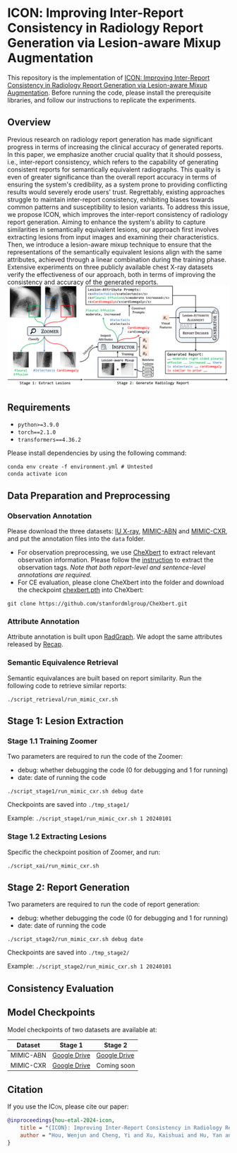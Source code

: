 # <span style="font-variant:small-caps;">ICON</span>: Improving Inter-Report Consistency in Radiology Report Generation via Lesion-aware Mixup Augmentation

This repository is the implementation of [ICON: Improving Inter-Report Consistency in Radiology Report Generation via Lesion-aware Mixup Augmentation](https://arxiv.org/abs/2402.12844). Before running the code, please install the prerequisite libraries, and follow our instructions to replicate the experiments.

## Overview

Previous research on radiology report generation has made significant progress in terms of increasing the clinical accuracy of generated reports. In this paper, we emphasize another crucial quality that it should possess, i.e., inter-report consistency, which refers to the capability of generating consistent reports for semantically equivalent radiographs. This quality is even of greater significance than the overall report accuracy in terms of ensuring the system's credibility, as a system prone to providing conflicting results would severely erode users' trust. Regrettably, existing approaches struggle to maintain inter-report consistency, exhibiting biases towards common patterns and susceptibility to lesion variants. To address this issue, we propose ICON, which improves the inter-report consistency of radiology report generation. Aiming to enhance the system's ability to capture similarities in semantically equivalent lesions, our approach first involves extracting lesions from input images and examining their characteristics. Then, we introduce a lesion-aware mixup technique to ensure that the representations of the semantically equivalent lesions align with the same attributes, achieved through a linear combination during the training phase. Extensive experiments on three publicly available chest X-ray datasets verify the effectiveness of our approach, both in terms of improving the consistency and accuracy of the generated reports.
![Alt text](figure/overview.png?raw=true "Title")

## Requirements

- `python>=3.9.0`
- `torch==2.1.0`
- `transformers==4.36.2`

Please install dependencies by using the following command:

```
conda env create -f environment.yml # Untested
conda activate icon
```

## Data Preparation and Preprocessing

### Observation Annotation
Please download the three datasets: [IU X-ray](https://openi.nlm.nih.gov/faq), [MIMIC-ABN](https://github.com/zzxslp/WCL/) and [MIMIC-CXR](https://physionet.org/content/mimic-cxr-jpg/2.0.0/), and put the annotation files into the `data` folder.

- For observation preprocessing, we use [CheXbert](https://arxiv.org/pdf/2004.09167.pdf) to extract relevant observation information. Please follow the [instruction](https://github.com/stanfordmlgroup/CheXbert#prerequisites) to extract the observation tags. _Note that both report-level and sentence-level annotations are required._
- For CE evaluation, please clone CheXbert into the folder and download the checkpoint [chexbert.pth](https://stanfordmedicine.box.com/s/c3stck6w6dol3h36grdc97xoydzxd7w9) into CheXbert:

```
git clone https://github.com/stanfordmlgroup/CheXbert.git
```

### Attribute Annotation
Attribute annotation is built upon [RadGraph](https://physionet.org/content/radgraph/1.0.0/). We adopt the same attributes released by [Recap](https://github.com/wjhou/Recap/tree/main/data/20240101).

### Semantic Equivalence Retrieval
Semantic equivalances are built based on report similarity. Run the following code to retrieve similar reports:
```
./script_retrieval/run_mimic_cxr.sh
```

## Stage 1: Lesion Extraction
### Stage 1.1 Training Zoomer
Two parameters are required to run the code of the Zoomer:
- debug: whether debugging the code (0 for debugging and 1 for running)
- date: date of running the code
```
./script_stage1/run_mimic_cxr.sh debug date
```

Checkpoints are saved into `./tmp_stage1/`

Example: `./script_stage1/run_mimic_cxr.sh 1 20240101`

### Stage 1.2 Extracting Lesions
Specific the checkpoint position of Zoomer, and run:
```
./script_xai/run_mimic_cxr.sh
```

## Stage 2: Report Generation
Two parameters are required to run the code of report generation:
- debug: whether debugging the code (0 for debugging and 1 for running)
- date: date of running the code
```
./script_stage2/run_mimic_cxr.sh debug date
```

Checkpoints are saved into `./tmp_stage2/`

Example: `./script_stage2/run_mimic_cxr.sh 1 20240101`

## Consistency Evaluation

## Model Checkpoints

Model checkpoints of two datasets are available at:

| Dataset |Stage 1|Stage 2|
|---------|-------|-------|
|MIMIC-ABN|[Google Drive](https://drive.google.com/file/d/1-CnFhtdzb-wGN31pUvFcV269JE_KrIyH/view?usp=drive_link)|[Google Drive](https://drive.google.com/file/d/1ICapdG35Qe9VfA9vPE7EktOUU3Gk9emK/view?usp=drive_link)|
|MIMIC-CXR|[Google Drive](https://drive.google.com/file/d/1zd1LXjqBQ_na7LFZ5Rq6segiRCxWRZZF/view?usp=drive_link)|Coming soon|

## Citation

If you use the <span style="font-variant:small-caps;">ICon</span>, please cite our paper:

```bibtex
@inproceedings{hou-etal-2024-icon,
    title = "{ICON}: Improving Inter-Report Consistency in Radiology Report Generation via Lesion-aware Mixup Augmentation",
    author = "Hou, Wenjun and Cheng, Yi and Xu, Kaishuai and Hu, Yan and Li, Wenjie and Liu, Jiang",
}
```
